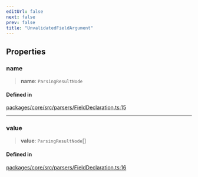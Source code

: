 ```yaml
---
editUrl: false
next: false
prev: false
title: "UnvalidatedFieldArgument"
---
```


## Properties

### name

> **name**: `ParsingResultNode`

#### Defined in

[packages/core/src/parsers/FieldDeclaration.ts:15](https://github.com/mProjectsCode/obsidian-meta-bind-plugin/blob/46993a4bea44fea6720d8d001cc5324f264501f1/packages/core/src/parsers/FieldDeclaration.ts#L15)

***

### value

> **value**: `ParsingResultNode`[]

#### Defined in

[packages/core/src/parsers/FieldDeclaration.ts:16](https://github.com/mProjectsCode/obsidian-meta-bind-plugin/blob/46993a4bea44fea6720d8d001cc5324f264501f1/packages/core/src/parsers/FieldDeclaration.ts#L16)
